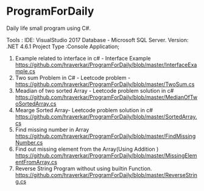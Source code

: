 # ProgramForDaily
Daily life small program  using C#. 

Tools : 
IDE: VisualStudio 2017
Database -  Microsoft SQL Server.
Version: .NET 4.6.1
Project Type :Console Application;

1) Example related to interface in c# - Interface Example https://github.com/hraverkar/ProgramForDaily/blob/master/InterfaceExample.cs
2) Two sum Problem in C# - Leetcode problem -  
https://github.com/hraverkar/ProgramForDaily/blob/master/TwoSum.cs
3) Meadian of two sorted Array - Leetcode problem solution in c#
https://github.com/hraverkar/ProgramForDaily/blob/master/MedianOfTwoSortedArray.cs
4) Mearge Sorted Array-  Leetcode problem solution in c#
https://github.com/hraverkar/ProgramForDaily/blob/master/SortedArray.cs
5) Find missing number in Array
https://github.com/hraverkar/ProgramForDaily/blob/master/FindMissingNumber.cs
6) Find out missing element from the Array(Using Addition )
https://github.com/hraverkar/ProgramForDaily/blob/master/MissingElementFromArray.cs
7) Reverse String Program without using builtin Function.
https://github.com/hraverkar/ProgramForDaily/blob/master/ReverseString.cs
